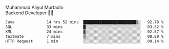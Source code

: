 Muhammad Aliyul Murtadlo
<br>
Backend Developer 👨‍💻
<br>
<!--START_SECTION:waka-->

```txt
Java              14 hrs 52 mins  ███████████████████████▒░   92.78 %
SQL               33 mins         █░░░░░░░░░░░░░░░░░░░░░░░░   03.52 %
XML               24 mins         ▓░░░░░░░░░░░░░░░░░░░░░░░░   02.57 %
textmate          7 mins          ▒░░░░░░░░░░░░░░░░░░░░░░░░   00.80 %
HTTP Request      1 min           ░░░░░░░░░░░░░░░░░░░░░░░░░   00.14 %
```

<!--END_SECTION:waka-->
